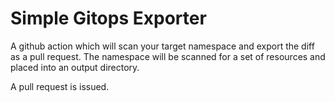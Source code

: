 
# Simple Gitops Exporter 

A github action which will scan your target namespace and export the diff as a pull request.
The namespace will be scanned for a set of resources and placed into an output directory.

A pull request is issued. 
 